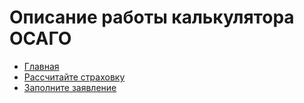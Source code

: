 # Описание работы калькулятора ОСАГО

- [Главная](0-main.md)
- [Рассчитайте страховку](1-calculate-insurance.md)
- [Заполните заявление](2-fill-out-application.md)

